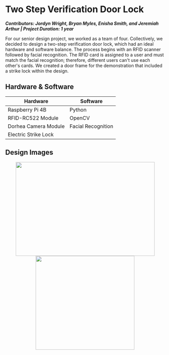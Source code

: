 # Two Step Verification Door Lock
**_Contributors: Jordyn Wright, Bryan Myles, Enisha Smith, and Jeremiah Arthur | Project Duration: 1 year_**

For our senior design project, we worked as a team of four. Collectively, we decided to design a two-step verification door lock, which had an ideal hardware and software balance. The process begins with an RFID scanner followed by facial recognition. The RFID card is assigned to a user and must match the facial recognition; therefore, different users can't use each other's cards. We created a door frame for the demonstration that included a strike lock within the design.

## Hardware & Software
<p align="center">
  
| Hardware  | Software |
| ------------- | ------------- |
| Raspberry Pi 4B  | Python  |
| RFID-RC522 Module  | OpenCV  |
| Dorhea Camera Module | Facial Recognition  |
| Electric Strike Lock  |   |
</p>

## Design Images
<p align="center">
<img src="https://user-images.githubusercontent.com/98404383/208014779-8ea0b0d9-38ce-4cca-8b76-b9c9b5800800.JPG" width="439" height="296"> <img src="https://user-images.githubusercontent.com/98404383/208014792-59821517-41ce-4f4b-ada1-a424e5e08469.jpg" width="312" height="296">
</p>

